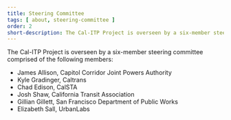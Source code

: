 ```yaml
---
title: Steering Committee
tags: [ about, steering-committee ]
order: 2
short-description: The Cal-ITP Project is overseen by a six-member steering committee.
---
```


The Cal-ITP Project is overseen by a six-member steering committee comprised of the following members:

- James Allison, Capitol Corridor Joint Powers Authority  
- Kyle Gradinger, Caltrans  
- Chad Edison, CalSTA  
- Josh Shaw, California Transit Association  
- Gillian Gillett, San Francisco Department of Public Works  
- Elizabeth Sall, UrbanLabs  